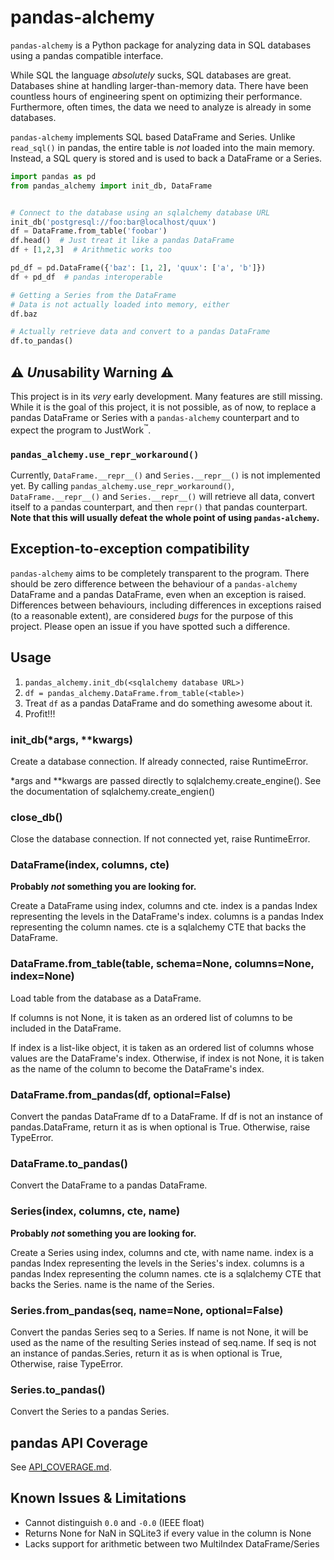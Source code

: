# pandas-alchemy

`pandas-alchemy` is a Python package for analyzing data in SQL
databases using a pandas compatible interface.

While SQL the language *absolutely* sucks, SQL databases are
great. Databases shine at handling larger-than-memory data. There have
been countless hours of engineering spent on optimizing their
performance. Furthermore, often times, the data we need to analyze is
already in some databases.

`pandas-alchemy` implements SQL based DataFrame and Series. Unlike
`read_sql()` in pandas, the entire table is *not* loaded into the main
memory. Instead, a SQL query is stored and is used to back a DataFrame
or a Series.

```python
import pandas as pd
from pandas_alchemy import init_db, DataFrame


# Connect to the database using an sqlalchemy database URL
init_db('postgresql://foo:bar@localhost/quux')
df = DataFrame.from_table('foobar')
df.head()  # Just treat it like a pandas DataFrame
df + [1,2,3]  # Arithmetic works too

pd_df = pd.DataFrame({'baz': [1, 2], 'quux': ['a', 'b']})
df + pd_df  # pandas interoperable

# Getting a Series from the DataFrame
# Data is not actually loaded into memory, either
df.baz

# Actually retrieve data and convert to a pandas DataFrame
df.to_pandas()
```

## :warning: *Un*usability Warning :warning:
This project is in its *very* early development. Many features are still
missing. While it is the goal of this project, it is not possible, as of
now, to replace a pandas DataFrame or Series with a `pandas-alchemy`
counterpart and to expect the program to JustWork<sup>:tm:</sup>.

### `pandas_alchemy.use_repr_workaround()`
Currently, `DataFrame.__repr__()` and `Series.__repr__()` is not
implemented yet. By calling `pandas_alchemy.use_repr_workaround()`,
`DataFrame.__repr__()` and `Series.__repr__()` will retrieve all data,
convert itself to a pandas counterpart, and then `repr()` that pandas
counterpart. **Note that this will usually defeat the whole point of
using `pandas-alchemy`.**

## Exception-to-exception compatibility
`pandas-alchemy` aims to be completely transparent to the program. There
should be zero difference between the behaviour of a `pandas-alchemy`
DataFrame and a pandas DataFrame, even when an exception is
raised. Differences between behaviours, including differences in
exceptions raised (to a reasonable extent), are considered *bugs* for
the purpose of this project. Please open an issue if you have spotted
such a difference.

## Usage

1. `pandas_alchemy.init_db(<sqlalchemy database URL>)`
2. `df = pandas_alchemy.DataFrame.from_table(<table>)`
3. Treat `df` as a pandas DataFrame and do something awesome about it.
4. Profit!!!

### init\_db(\*args, \*\*kwargs)
Create a database connection. If already connected, raise RuntimeError.

\*args and \*\*kwargs are passed directly to sqlalchemy.create\_engine().
See the documentation of sqlalchemy.create\_engien()

### close\_db()
Close the database connection. If not connected yet, raise RuntimeError.

### DataFrame(index, columns, cte)
**Probably _not_ something you are looking for.**

Create a DataFrame using index, columns and cte.
index is a pandas Index representing the levels in the DataFrame's index.
columns is a pandas Index representing the column names.
cte is a sqlalchemy CTE that backs the DataFrame.

### DataFrame.from\_table(table, schema=None, columns=None, index=None)
Load table from the database as a DataFrame.

If columns is not None, it is taken as an ordered list of
columns to be included in the DataFrame.

If index is a list-like object, it is taken as an ordered
list of columns whose values are the DataFrame's index.
Otherwise, if index is not None, it is taken as the name
of the column to become the DataFrame's index.

### DataFrame.from\_pandas(df, optional=False)
Convert the pandas DataFrame df to a DataFrame.
If df is not an instance of pandas.DataFrame, return it as is
when optional is True. Otherwise, raise TypeError.

### DataFrame.to\_pandas()
Convert the DataFrame to a pandas DataFrame.

### Series(index, columns, cte, name)
**Probably _not_ something you are looking for.**

Create a Series using index, columns and cte, with name name.
index is a pandas Index representing the levels in the Series's index.
columns is a pandas Index representing the column names.
cte is a sqlalchemy CTE that backs the Series.
name is the name of the Series.

### Series.from\_pandas(seq, name=None, optional=False)
Convert the pandas Series seq to a Series.
If name is not None, it will be used as the name of
the resulting Series instead of seq.name.
If seq is not an instance of pandas.Series, return it as is
when optional is True, Otherwise, raise TypeError.

### Series.to\_pandas()
Convert the Series to a pandas Series.

## pandas API Coverage
See [API\_COVERAGE.md](API_COVERAGE.md).

## Known Issues & Limitations
- Cannot distinguish `0.0` and `-0.0` (IEEE float)
- Returns None for NaN in SQLite3 if every value in the column is None
- Lacks support for arithmetic between two MultiIndex DataFrame/Series
